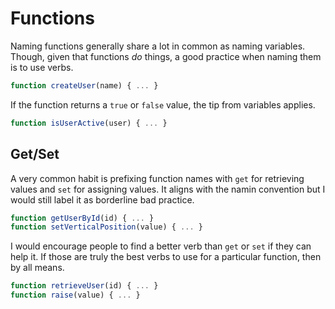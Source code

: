 # Functions

Naming functions generally share a lot in common as naming variables.
Though, given that functions _do_ things, a good practice when naming
them is to use verbs.

```js
function createUser(name) { ... }
```

If the function returns a `true` or `false` value, the tip from
variables applies.

```js
function isUserActive(user) { ... }
```

## Get/Set

A very common habit is prefixing function names with `get` for
retrieving values and `set` for assigning values. It aligns with the
namin convention but I would still label it as borderline bad practice.

```js
function getUserById(id) { ... }
function setVerticalPosition(value) { ... }
```

I would encourage people to find a better verb than `get` or `set` if
they can help it. If those are truly the best verbs to use for a
particular function, then by all means.

```js
function retrieveUser(id) { ... }
function raise(value) { ... }
```
